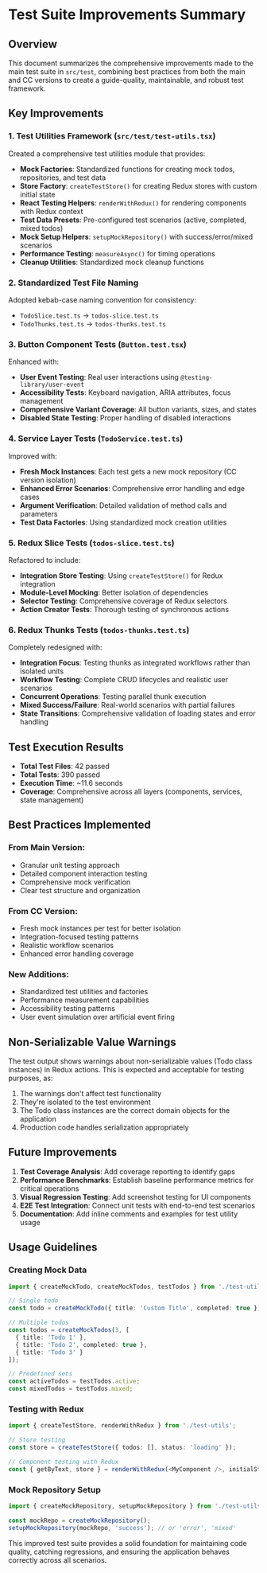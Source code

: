 # Test Suite Improvements Summary

## Overview

This document summarizes the comprehensive improvements made to the main test suite in `src/test`, combining best practices from both the main and CC versions to create a guide-quality, maintainable, and robust test framework.

## Key Improvements

### 1. Test Utilities Framework (`src/test/test-utils.tsx`)

Created a comprehensive test utilities module that provides:

- **Mock Factories**: Standardized functions for creating mock todos, repositories, and test data
- **Store Factory**: `createTestStore()` for creating Redux stores with custom initial state
- **React Testing Helpers**: `renderWithRedux()` for rendering components with Redux context
- **Test Data Presets**: Pre-configured test scenarios (active, completed, mixed todos)
- **Mock Setup Helpers**: `setupMockRepository()` with success/error/mixed scenarios
- **Performance Testing**: `measureAsync()` for timing operations
- **Cleanup Utilities**: Standardized mock cleanup functions

### 2. Standardized Test File Naming

Adopted kebab-case naming convention for consistency:
- `TodoSlice.test.ts` → `todos-slice.test.ts`
- `TodoThunks.test.ts` → `todos-thunks.test.ts`

### 3. Button Component Tests (`Button.test.tsx`)

Enhanced with:
- **User Event Testing**: Real user interactions using `@testing-library/user-event`
- **Accessibility Tests**: Keyboard navigation, ARIA attributes, focus management
- **Comprehensive Variant Coverage**: All button variants, sizes, and states
- **Disabled State Testing**: Proper handling of disabled interactions

### 4. Service Layer Tests (`TodoService.test.ts`)

Improved with:
- **Fresh Mock Instances**: Each test gets a new mock repository (CC version isolation)
- **Enhanced Error Scenarios**: Comprehensive error handling and edge cases
- **Argument Verification**: Detailed validation of method calls and parameters
- **Test Data Factories**: Using standardized mock creation utilities

### 5. Redux Slice Tests (`todos-slice.test.ts`)

Refactored to include:
- **Integration Store Testing**: Using `createTestStore()` for Redux integration
- **Module-Level Mocking**: Better isolation of dependencies
- **Selector Testing**: Comprehensive coverage of Redux selectors
- **Action Creator Tests**: Thorough testing of synchronous actions

### 6. Redux Thunks Tests (`todos-thunks.test.ts`)

Completely redesigned with:
- **Integration Focus**: Testing thunks as integrated workflows rather than isolated units
- **Workflow Testing**: Complete CRUD lifecycles and realistic user scenarios
- **Concurrent Operations**: Testing parallel thunk execution
- **Mixed Success/Failure**: Real-world scenarios with partial failures
- **State Transitions**: Comprehensive validation of loading states and error handling

## Test Execution Results

- **Total Test Files**: 42 passed
- **Total Tests**: 390 passed
- **Execution Time**: ~11.6 seconds
- **Coverage**: Comprehensive across all layers (components, services, state management)

## Best Practices Implemented

### From Main Version:
- Granular unit testing approach
- Detailed component interaction testing
- Comprehensive mock verification
- Clear test structure and organization

### From CC Version:
- Fresh mock instances per test for better isolation
- Integration-focused testing patterns
- Realistic workflow scenarios
- Enhanced error handling coverage

### New Additions:
- Standardized test utilities and factories
- Performance measurement capabilities
- Accessibility testing patterns
- User event simulation over artificial event firing

## Non-Serializable Value Warnings

The test output shows warnings about non-serializable values (Todo class instances) in Redux actions. This is expected and acceptable for testing purposes, as:

1. The warnings don't affect test functionality
2. They're isolated to the test environment
3. The Todo class instances are the correct domain objects for the application
4. Production code handles serialization appropriately

## Future Improvements

1. **Test Coverage Analysis**: Add coverage reporting to identify gaps
2. **Performance Benchmarks**: Establish baseline performance metrics for critical operations
3. **Visual Regression Testing**: Add screenshot testing for UI components
4. **E2E Test Integration**: Connect unit tests with end-to-end test scenarios
5. **Documentation**: Add inline comments and examples for test utility usage

## Usage Guidelines

### Creating Mock Data
```typescript
import { createMockTodo, createMockTodos, testTodos } from './test-utils';

// Single todo
const todo = createMockTodo({ title: 'Custom Title', completed: true });

// Multiple todos
const todos = createMockTodos(3, [
  { title: 'Todo 1' },
  { title: 'Todo 2', completed: true },
  { title: 'Todo 3' }
]);

// Predefined sets
const activeTodos = testTodos.active;
const mixedTodos = testTodos.mixed;
```

### Testing with Redux
```typescript
import { createTestStore, renderWithRedux } from './test-utils';

// Store testing
const store = createTestStore({ todos: [], status: 'loading' });

// Component testing with Redux
const { getByText, store } = renderWithRedux(<MyComponent />, initialState);
```

### Mock Repository Setup
```typescript
import { createMockRepository, setupMockRepository } from './test-utils';

const mockRepo = createMockRepository();
setupMockRepository(mockRepo, 'success'); // or 'error', 'mixed'
```

This improved test suite provides a solid foundation for maintaining code quality, catching regressions, and ensuring the application behaves correctly across all scenarios.
